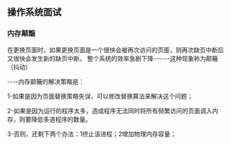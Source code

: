 ## 操作系统面试

### 内存颠簸

在更换页面时，如果更换页面是一个很快会被再次访问的页面，则再次缺页中断后又很快会发生新的缺页中断。 整个系统的效率急剧下降------这种现象称为颠簸（抖动）

----内存颠簸的解决策略是：

1-如果是因为页面替换策略失误，可以修改替换算法来解决这个问题；

2-如果是因为运行的程序太多，造成程序无法同时将所有频繁访问的页面调入内存，则要降低多道程序的数量。

3-否则，还剩下两个办法：1终止该进程；2增加物理内存容量；
